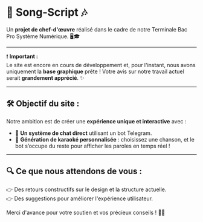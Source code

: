 # 🎵 **Song-Script** 🎶  

Un **projet de chef-d'œuvre** réalisé dans le cadre de notre Terminale Bac Pro Système Numérique. 🖥️🎓  

---

❗ **Important :**  
Le site est encore en cours de développement et, pour l'instant, nous avons uniquement la **base graphique** prête ! Votre avis sur notre travail actuel serait **grandement apprécié**. ✨  

---

## 🛠️ **Objectif du site :**  
Notre ambition est de créer une **expérience unique et interactive** avec :  
- 💬 **Un système de chat direct** utilisant un bot Telegram.  
- 🎤 **Génération de karaoké personnalisée** : choisissez une chanson, et le bot s’occupe du reste pour afficher les paroles en temps réel !  

---

## 🔍 **Ce que nous attendons de vous :**  
👉 Des retours constructifs sur le design et la structure actuelle.  
👉 Des suggestions pour améliorer l'expérience utilisateur.  

Merci d'avance pour votre soutien et vos précieux conseils ! 🙏🎉  



